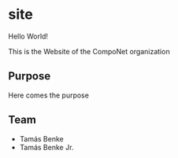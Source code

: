 site
====

Hello World!

This is the Website of the CompoNet organization

## Purpose

Here comes the purpose

## Team

- Tamás Benke
- Tamás Benke Jr.
